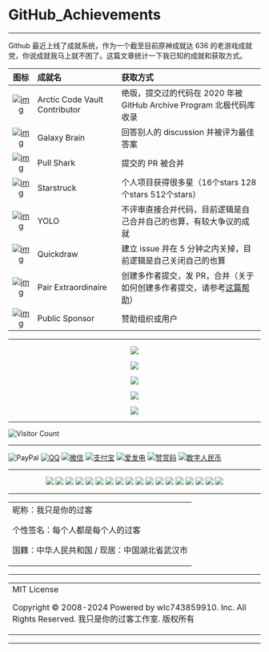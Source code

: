# GitHub_Achievements

---

Github 最近上线了成就系统，作为一个截至目前原神成就达 636 的老游戏成就党，你说成就我马上就不困了。这篇文章统计一下我已知的成就和获取方式。

|                             图标                             | 成就名                        | 获取方式                                                     |
| :----------------------------------------------------------: | :---------------------------- | :----------------------------------------------------------- |
| [![img](https://github.githubassets.com/images/modules/profile/achievements/arctic-code-vault-contributor-default.png)](https://github.githubassets.com/images/modules/profile/achievements/arctic-code-vault-contributor-default.png) | Arctic Code Vault Contributor | 绝版，提交过的代码在 2020 年被 GitHub Archive Program 北极代码库收录 |
| [![img](https://github.githubassets.com/images/modules/profile/achievements/galaxy-brain-default.png)](https://github.githubassets.com/images/modules/profile/achievements/galaxy-brain-default.png) | Galaxy Brain                  | 回答别人的 discussion 并被评为最佳答案                       |
| [![img](https://github.githubassets.com/images/modules/profile/achievements/pull-shark-default.png)](https://github.githubassets.com/images/modules/profile/achievements/pull-shark-default.png) | Pull Shark                    | 提交的 PR 被合并                                             |
| [![img](https://github.githubassets.com/images/modules/profile/achievements/starstruck-default.png)](https://github.githubassets.com/images/modules/profile/achievements/starstruck-default.png) | Starstruck                    | 个人项目获得很多星（16个stars 128个stars 512个stars） |
| [![img](https://github.githubassets.com/images/modules/profile/achievements/yolo-default.png)](https://github.githubassets.com/images/modules/profile/achievements/yolo-default.png) | YOLO                          | 不评审直接合并代码，目前逻辑是自己合并自己的也算，有较大争议的成就 |
| [![img](https://github.githubassets.com/images/modules/profile/achievements/quickdraw-default.png)](https://github.githubassets.com/images/modules/profile/achievements/quickdraw-default.png) | Quickdraw                     | 建立 issue 并在 5 分钟之内关掉，目前逻辑是自己关闭自己的也算 |
| [![img](https://github.githubassets.com/images/modules/profile/achievements/pair-extraordinaire-default.png)](https://github.githubassets.com/images/modules/profile/achievements/pair-extraordinaire-default.png) | Pair Extraordinaire           | 创建多作者提交，发 PR，合并（关于如何创建多作者提交，请参考[这篇帮助](https://docs.github.com/cn/pull-requests/committing-changes-to-your-project/creating-and-editing-commits/creating-a-commit-with-multiple-authors)） |
| [![img](https://github.githubassets.com/images/modules/profile/achievements/public-sponsor-default.png)](https://github.githubassets.com/images/modules/profile/achievements/public-sponsor-default.png) | Public Sponsor                | 赞助组织或用户                                               |

---

<p align="center">
  <img src="https://raw.github.ink/wlc743859910/GitHub_Achievements/master/img/1.webp">
</p>

<p align="center">
  <img src="https://raw.github.ink/wlc743859910/GitHub_Achievements/master/img/2.webp">
</p>

<p align="center">
  <img src="https://raw.github.ink/wlc743859910/GitHub_Achievements/master/img/3.webp">
</p>

<p align="center">
  <img src="https://raw.github.ink/wlc743859910/GitHub_Achievements/master/img/4.webp">
</p>

<p align="center">
  <img src="https://raw.github.ink/wlc743859910/GitHub_Achievements/master/img/5.webp">
</p>

---

![Visitor Count](https://profile-counter.glitch.me/{GitHub_Achievements}/count.svg)

---

![PayPal](https://img.shields.io/badge/PayPal-%E5%90%91TA%E6%8D%90%E5%8A%A9-green.svg) [![QQ](https://img.shields.io/badge/QQ-%E5%90%91TA%E6%8D%90%E5%8A%A9-green.svg)](https://raw.github.ink/wlc743859910/wlc743859910/master/img/QQ.webp) [![微信](https://img.shields.io/badge/微信-%E5%90%91TA%E6%8D%90%E5%8A%A9-green.svg)](https://raw.github.ink/wlc743859910/wlc743859910/master/img/WX.webp) [![支付宝](https://img.shields.io/badge/支付宝-%E5%90%91TA%E6%8D%90%E5%8A%A9-green.svg)](https://raw.github.ink/wlc743859910/wlc743859910/master/img/ZFB.webp) [![爱发电](https://img.shields.io/badge/爱发电-%E5%90%91TA%E6%8D%90%E5%8A%A9-green.svg)](https://raw.github.ink/wlc743859910/wlc743859910/master/img/AFD.webp) [![赞赏码](https://img.shields.io/badge/赞赏码-%E5%90%91TA%E6%8D%90%E5%8A%A9-green.svg)](https://raw.github.ink/wlc743859910/wlc743859910/master/img/ZSM.webp) [![数字人民币](https://img.shields.io/badge/数字人民币-%E5%90%91TA%E6%8D%90%E5%8A%A9-green.svg)](https://raw.github.ink/wlc743859910/wlc743859910/master/img/SZRMB.webp)

---

<div align="center">
 <img src="https://img.shields.io/badge/Steam-%E6%88%91%E5%8F%AA%E6%98%AF%E4%BD%A0%E7%9A%84%E8%BF%87%E5%AE%A2-brightgreen.svg"> 
 <img src="https://img.shields.io/badge/Discord-%E6%88%91%E5%8F%AA%E6%98%AF%E4%BD%A0%E7%9A%84%E8%BF%87%E5%AE%A2-brightgreen.svg"> 
 <img src="https://img.shields.io/badge/Telegram-%E6%88%91%E5%8F%AA%E6%98%AF%E4%BD%A0%E7%9A%84%E8%BF%87%E5%AE%A2-brightgreen.svg"> 
 <img src="https://img.shields.io/badge/哔哩哔哩-%E6%88%91%E5%8F%AA%E6%98%AF%E4%BD%A0%E7%9A%84%E8%BF%87%E5%AE%A2-brightgreen.svg"> 
 <img src="https://img.shields.io/badge/Gitee-%E6%88%91%E5%8F%AA%E6%98%AF%E4%BD%A0%E7%9A%84%E8%BF%87%E5%AE%A2-brightgreen.svg"> 
 <img src="https://img.shields.io/badge/GitHub-%E6%88%91%E5%8F%AA%E6%98%AF%E4%BD%A0%E7%9A%84%E8%BF%87%E5%AE%A2-brightgreen.svg"> 
 <img src="https://img.shields.io/badge/知乎-%E6%88%91%E5%8F%AA%E6%98%AF%E4%BD%A0%E7%9A%84%E8%BF%87%E5%AE%A2-brightgreen.svg"> 
 <img src="https://img.shields.io/badge/微信公众号-%E6%88%91%E5%8F%AA%E6%98%AF%E4%BD%A0%E7%9A%84%E8%BF%87%E5%AE%A2-brightgreen.svg"> 
 <img src="https://img.shields.io/badge/慕课网-%E6%88%91%E5%8F%AA%E6%98%AF%E4%BD%A0%E7%9A%84%E8%BF%87%E5%AE%A2-brightgreen.svg"> 
 <img src="https://img.shields.io/badge/简书-%E6%88%91%E5%8F%AA%E6%98%AF%E4%BD%A0%E7%9A%84%E8%BF%87%E5%AE%A2-brightgreen.svg"> 
 <img src="https://img.shields.io/badge/CSDN-%E6%88%91%E5%8F%AA%E6%98%AF%E4%BD%A0%E7%9A%84%E8%BF%87%E5%AE%A2-brightgreen.svg"> 
 <img src="https://img.shields.io/badge/博客园-%E6%88%91%E5%8F%AA%E6%98%AF%E4%BD%A0%E7%9A%84%E8%BF%87%E5%AE%A2-brightgreen.svg"> 
 <img src="https://img.shields.io/badge/掘金-%E6%88%91%E5%8F%AA%E6%98%AF%E4%BD%A0%E7%9A%84%E8%BF%87%E5%AE%A2-brightgreen.svg"> 
 <img src="https://img.shields.io/badge/思否-%E6%88%91%E5%8F%AA%E6%98%AF%E4%BD%A0%E7%9A%84%E8%BF%87%E5%AE%A2-brightgreen.svg"> 
 <img src="https://img.shields.io/badge/小红书-%E6%88%91%E5%8F%AA%E6%98%AF%E4%BD%A0%E7%9A%84%E8%BF%87%E5%AE%A2-brightgreen.svg"> 
 <img src="https://img.shields.io/badge/开源中国-%E6%88%91%E5%8F%AA%E6%98%AF%E4%BD%A0%E7%9A%84%E8%BF%87%E5%AE%A2-brightgreen.svg"> 
 <img src="https://img.shields.io/badge/百度贴吧-%E6%88%91%E5%8F%AA%E6%98%AF%E4%BD%A0%E7%9A%84%E8%BF%87%E5%AE%A2-brightgreen.svg"> 
 <img src="https://img.shields.io/badge/腾讯云社区-%E6%88%91%E5%8F%AA%E6%98%AF%E4%BD%A0%E7%9A%84%E8%BF%87%E5%AE%A2-brightgreen.svg"> 
</div>

---

<table>
    <tr>
        <td >
昵称：我只是你的过客

个性签名：每个人都是每个人的过客

国籍：中华人民共和国 / 现居：中国湖北省武汉市
        </center>
        </td>
    </tr>
</table>

---

<table>
    <tr>
        <td >
MIT License

Copyright © 2008-2024 Powered by wlc743859910. Inc. All Rights Reserved. 我只是你的过客工作室. 版权所有
        </center>
        </td>
    </tr>
</table>

---
